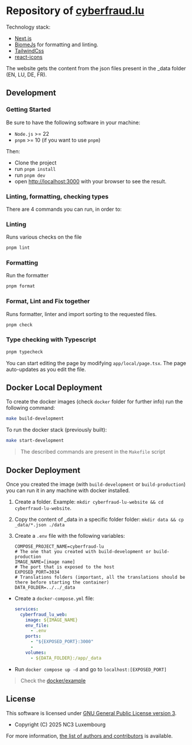 # Repository of [cyberfraud.lu](https://cyberfraud.lu)

Technology stack:

- [Next.js](https://nextjs.org)
- [BiomeJs](https://biomejs.dev/) for formatting and linting.
- [TailwindCss](https://tailwindcss.com/)
- [react-icons](https://react-icons.github.io/react-icons/)

The website gets the content from the json files present in the _data folder (EN, LU, DE, FR).

## Development

### Getting Started

Be sure to have the following software in your machine:

- `Node.js` >= 22
- `pnpm` >= 10 (if you want to use `pnpm`)

Then:

- Clone the project
- run `pnpm install`
- run `pnpm dev `
- open [http://localhost:3000](http://localhost:3000) with your browser to see the result.

### Linting, formatting, checking types

There are 4 commands you can run, in order to:

### Linting

Runs various checks on the file

```bash
pnpm lint
```

### Formatting

Run the formatter

```bash
pnpm format
```

### Format, Lint and Fix together

Runs formatter, linter and import sorting to the requested files.

```bash
pnpm check
```

### Type checking with Typescript

```bash
pnpm typecheck
```

You can start editing the page by modifying `app/local/page.tsx`. The page auto-updates as you edit the file.

## Docker Local Deployment

To create the docker images (check `docker` folder for further info) run the following command:

```bash
make build-development
```

To run the docker stack (previously built):

```bash
make start-development
```

> The described commands are present in the `Makefile` script

## Docker Deployment

Once you created the image (with `build-development` or `build-production`) you can run it in any machine with docker
installed.

1. Create a folder. Example: `mkdir cyberfraud-lu-website && cd cyberfraud-lu-website`.

2. Copy the content of _data in a specific folder folder: `mkdir data && cp _data/*.json ./data`

3. Create a `.env` file with the following variables:
    ```dotenv
    COMPOSE_PROJECT_NAME=cyberfraud-lu
    # The one that you created with build-development or build-production 
    IMAGE_NAME=[image name]
    # The port that is exposed to the host
    EXPOSED_PORT=3034
    # Translations folders (important, all the translations should be there before starting the container)
    DATA_FOLDER=../../_data
    ```

- Create a `docker-compose.yml` file:
    ```yaml
    services:
      cyberfraud_lu_web:
        image: ${IMAGE_NAME}
        env_file:
          - .env
        ports:
          - "${EXPOSED_PORT}:3000"
          -
        volumes:
          - ${DATA_FOLDER}:/app/_data
    ```

- Run `docker compose up -d` and go to `localhost:[EXPOSED_PORT]`

> Check the [docker/example](docker/example)


## License

This software is licensed under
[GNU General Public License version 3](https://www.gnu.org/licenses/gpl-3.0.html).

* Copyright (C) 2025 NC3 Luxembourg

For more information, [the list of authors and contributors](AUTHORS.md)
is available.
